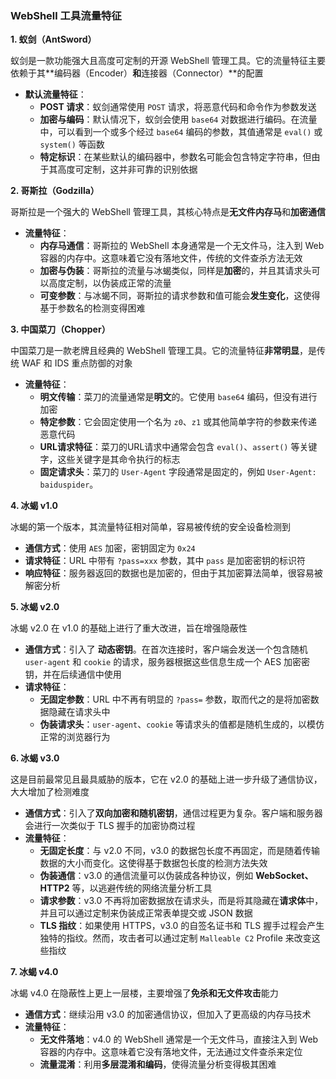 ### WebShell 工具流量特征

**1. 蚁剑（AntSword）**

蚁剑是一款功能强大且高度可定制的开源 WebShell 管理工具。它的流量特征主要依赖于其**编码器（Encoder）**和**连接器（Connector）**的配置

- **默认流量特征**：
  - **POST 请求**：蚁剑通常使用 `POST` 请求，将恶意代码和命令作为参数发送
  - **加密与编码**：默认情况下，蚁剑会使用 `base64` 对数据进行编码。在流量中，可以看到一个或多个经过 `base64` 编码的参数，其值通常是 `eval()` 或 `system()` 等函数
  - **特定标识**：在某些默认的编码器中，参数名可能会包含特定字符串，但由于其高度可定制，这并非可靠的识别依据

**2. 哥斯拉（Godzilla）**

哥斯拉是一个强大的 WebShell 管理工具，其核心特点是**无文件内存马**和**加密通信**

- **流量特征**：
  - **内存马通信**：哥斯拉的 WebShell 本身通常是一个无文件马，注入到 Web 容器的内存中。这意味着它没有落地文件，传统的文件查杀方法无效
  - **加密与伪装**：哥斯拉的流量与冰蝎类似，同样是**加密**的，并且其请求头可以高度定制，以伪装成正常的流量
  - **可变参数**：与冰蝎不同，哥斯拉的请求参数和值可能会**发生变化**，这使得基于参数名的检测变得困难

**3. 中国菜刀（Chopper）**

中国菜刀是一款老牌且经典的 WebShell 管理工具。它的流量特征**非常明显**，是传统 WAF 和 IDS 重点防御的对象

- **流量特征**：
  - **明文传输**：菜刀的流量通常是**明文**的。它使用 `base64` 编码，但没有进行加密
  - **特定参数**：它会固定使用一个名为 `z0`、`z1` 或其他简单字符的参数来传递恶意代码
  - **URL请求特征**：菜刀的URL请求中通常会包含 `eval()`、`assert()` 等关键字，这些关键字是其命令执行的标志
  - **固定请求头**：菜刀的 `User-Agent` 字段通常是固定的，例如 `User-Agent: baiduspider`。

**4. 冰蝎 v1.0**

冰蝎的第一个版本，其流量特征相对简单，容易被传统的安全设备检测到

- **通信方式**：使用 `AES` 加密，密钥固定为 `0x24`
- **请求特征**：URL 中带有 `?pass=xxx` 参数，其中 `pass` 是加密密钥的标识符
- **响应特征**：服务器返回的数据也是加密的，但由于其加密算法简单，很容易被解密分析

**5. 冰蝎 v2.0**

冰蝎 v2.0 在 v1.0 的基础上进行了重大改进，旨在增强隐蔽性

- **通信方式**：引入了 **动态密钥**。在首次连接时，客户端会发送一个包含随机 `user-agent` 和 `cookie` 的请求，服务器根据这些信息生成一个 AES 加密密钥，并在后续通信中使用
- **请求特征**：
  - **无固定参数**：URL 中不再有明显的 `?pass=` 参数，取而代之的是将加密数据隐藏在请求头中
  - **伪装请求头**：`user-agent`、`cookie` 等请求头的值都是随机生成的，以模仿正常的浏览器行为

**6. 冰蝎 v3.0**

这是目前最常见且最具威胁的版本，它在 v2.0 的基础上进一步升级了通信协议，大大增加了检测难度

- **通信方式**：引入了**双向加密和随机密钥**，通信过程更为复杂。客户端和服务器会进行一次类似于 TLS 握手的加密协商过程
- **流量特征**：
  - **无固定长度**：与 v2.0 不同，v3.0 的数据包长度不再固定，而是随着传输数据的大小而变化。这使得基于数据包长度的检测方法失效
  - **伪装通信**：v3.0 的通信流量可以伪装成各种协议，例如 **WebSocket、HTTP2** 等，以逃避传统的网络流量分析工具
  - **请求参数**：v3.0 不再将加密数据放在请求头，而是将其隐藏在**请求体**中，并且可以通过定制来伪装成正常表单提交或 JSON 数据
  - **TLS 指纹**：如果使用 HTTPS，v3.0 的自签名证书和 TLS 握手过程会产生独特的指纹。然而，攻击者可以通过定制 `Malleable C2` Profile 来改变这些指纹

**7. 冰蝎 v4.0**

冰蝎 v4.0 在隐蔽性上更上一层楼，主要增强了**免杀和无文件攻击**能力

- **通信方式**：继续沿用 v3.0 的加密通信协议，但加入了更高级的内存马技术
- **流量特征**：
  - **无文件落地**：v4.0 的 WebShell 通常是一个无文件马，直接注入到 Web 容器的内存中。这意味着它没有落地文件，无法通过文件查杀来定位
  - **流量混淆**：利用**多层混淆和编码**，使得流量分析变得极其困难